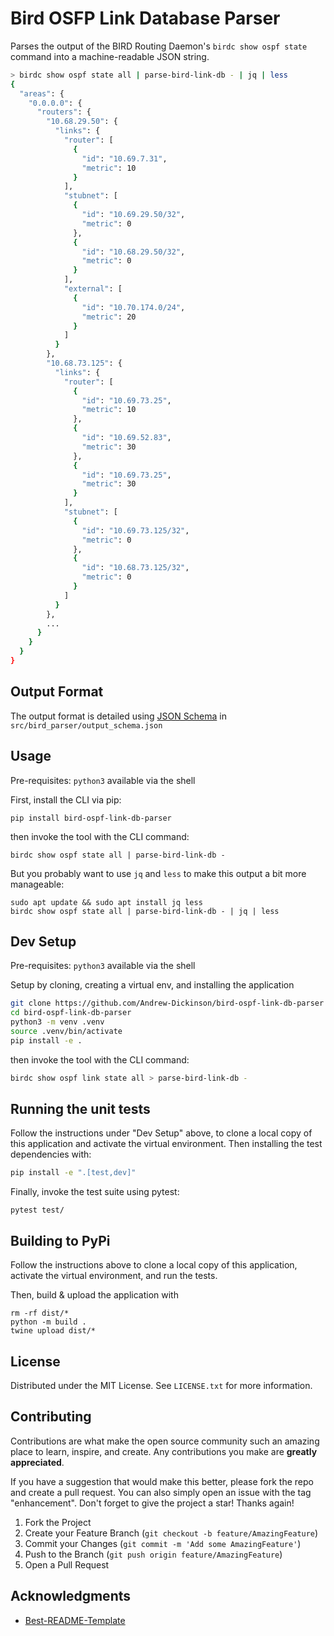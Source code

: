 
# Bird OSFP Link Database Parser

Parses the output of the BIRD Routing Daemon's `birdc show ospf state` command into a machine-readable JSON string.

```sh
> birdc show ospf state all | parse-bird-link-db - | jq | less
{
  "areas": {
    "0.0.0.0": {
      "routers": {
        "10.68.29.50": {
          "links": {
            "router": [
              {
                "id": "10.69.7.31",
                "metric": 10
              }
            ],
            "stubnet": [
              {
                "id": "10.69.29.50/32",
                "metric": 0
              },
              {
                "id": "10.68.29.50/32",
                "metric": 0
              }
            ],
            "external": [
              {
                "id": "10.70.174.0/24",
                "metric": 20
              }
            ]
          }
        },
        "10.68.73.125": {
          "links": {
            "router": [
              {
                "id": "10.69.73.25",
                "metric": 10
              },
              {
                "id": "10.69.52.83",
                "metric": 30
              },
              {
                "id": "10.69.73.25",
                "metric": 30
              }
            ],
            "stubnet": [
              {
                "id": "10.69.73.125/32",
                "metric": 0
              },
              {
                "id": "10.68.73.125/32",
                "metric": 0
              }
            ]
          }
        },
        ...
      }
    }
  }
}
```

## Output Format

The output format is detailed using [JSON Schema](https://json-schema.org/) in `src/bird_parser/output_schema.json`

## Usage

Pre-requisites: `python3` available via the shell

First, install the CLI via pip:
```shell
pip install bird-ospf-link-db-parser
```

then invoke the tool with the CLI command:
```shell
birdc show ospf state all | parse-bird-link-db -
```

But you probably want to use `jq` and `less` to make this output a bit more manageable:
```shell
sudo apt update && sudo apt install jq less
birdc show ospf state all | parse-bird-link-db - | jq | less
```

## Dev Setup

Pre-requisites: `python3` available via the shell

Setup by cloning, creating a virtual env, and installing the application
```sh
git clone https://github.com/Andrew-Dickinson/bird-ospf-link-db-parser
cd bird-ospf-link-db-parser
python3 -m venv .venv
source .venv/bin/activate
pip install -e .
```

then invoke the tool with the CLI command:
```sh
birdc show ospf link state all > parse-bird-link-db -
```

## Running the unit tests

Follow the instructions under "Dev Setup" above, to clone a local copy of this application and activate
the virtual environment. Then installing the test dependencies with:
```sh
pip install -e ".[test,dev]"
```

Finally, invoke the test suite using pytest:
```
pytest test/
```

## Building to PyPi

Follow the instructions above to clone a local copy of this application, activate
the virtual environment, and run the tests.

Then, build & upload the application with
```
rm -rf dist/*
python -m build .
twine upload dist/*
```

## License

Distributed under the MIT License. See `LICENSE.txt` for more information.

## Contributing

Contributions are what make the open source community such an amazing place to learn, inspire, and create. Any contributions you make are **greatly appreciated**.

If you have a suggestion that would make this better, please fork the repo and create a pull request. You can also simply open an issue with the tag "enhancement".
Don't forget to give the project a star! Thanks again!

1. Fork the Project
2. Create your Feature Branch (`git checkout -b feature/AmazingFeature`)
3. Commit your Changes (`git commit -m 'Add some AmazingFeature'`)
4. Push to the Branch (`git push origin feature/AmazingFeature`)
5. Open a Pull Request


## Acknowledgments
 * [Best-README-Template](https://github.com/othneildrew/Best-README-Template/)
